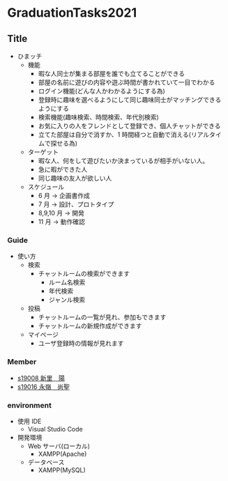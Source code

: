 # GraduationTasks2021

## Title

- ひまッチ
  - 機能
    - 暇な人同士が集まる部屋を誰でも立てることができる
    - 部屋の名前に遊びの内容や遊ぶ時間が書かれていて一目でわかる
    - ログイン機能(どんな人かわかるようにする為)
    - 登録時に趣味を選べるようにして同じ趣味同士がマッチングできるようにする
    - 検索機能(趣味検索、時間検索、年代別検索)
    - お気に入りの人をフレンドとして登録でき、個人チャットができる
    - 立てた部屋は自分で消すか、1 時間経つと自動で消える(リアルタイムで探せる為)
  - ターゲット
    - 暇な人、何をして遊びたいか決まっているが相手がいない人。
    - 急に暇ができた人
    - 同じ趣味の友人が欲しい人
  - スケジュール
    - 6 月 -> 企画書作成
    - 7 月 -> 設計、プロトタイプ
    - 8,9,10 月 -> 開発
    - 11 月 -> 動作確認

### Guide

- 使い方
  - 検索
    - チャットルームの検索ができます
      - ルーム名検索
      - 年代検索
      - ジャンル検索
  - 投稿
    - チャットルームの一覧が見れ、参加もできます
    - チャットルームの新規作成ができます
  - マイページ
    - ユーザ登録時の情報が見れます

### Member

- [s19008 新里　陽](https://github.com/s19008/GraduationTasks)
- [s19016 永嶺　尚聖](https://github.com/s19016/GraduationTasks)

### environment

- 使用 IDE
  - Visual Studio Code
- 開発環境
  - Web サーバ(ローカル)
    - XAMPP(Apache)
  - データベース
    - XAMPP(MySQL)
